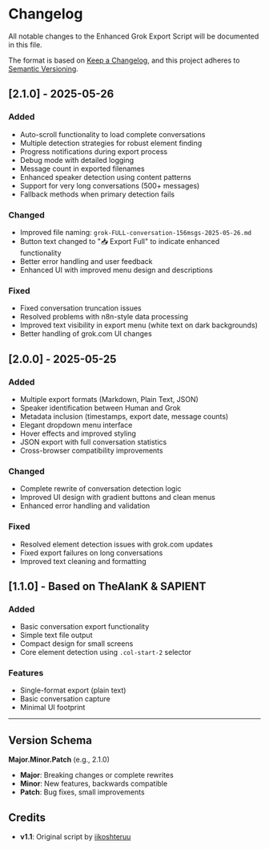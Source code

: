 # Changelog

All notable changes to the Enhanced Grok Export Script will be documented in this file.

The format is based on [Keep a Changelog](https://keepachangelog.com/en/1.0.0/),
and this project adheres to [Semantic Versioning](https://semver.org/spec/v2.0.0.html).

## [2.1.0] - 2025-05-26

### Added
- Auto-scroll functionality to load complete conversations
- Multiple detection strategies for robust element finding
- Progress notifications during export process
- Debug mode with detailed logging
- Message count in exported filenames
- Enhanced speaker detection using content patterns
- Support for very long conversations (500+ messages)
- Fallback methods when primary detection fails

### Changed
- Improved file naming: `grok-FULL-conversation-156msgs-2025-05-26.md`
- Button text changed to "📥 Export Full" to indicate enhanced functionality
- Better error handling and user feedback
- Enhanced UI with improved menu design and descriptions

### Fixed
- Fixed conversation truncation issues
- Resolved problems with n8n-style data processing
- Improved text visibility in export menu (white text on dark backgrounds)
- Better handling of grok.com UI changes

## [2.0.0] - 2025-05-25

### Added
- Multiple export formats (Markdown, Plain Text, JSON)
- Speaker identification between Human and Grok
- Metadata inclusion (timestamps, export date, message counts)
- Elegant dropdown menu interface
- Hover effects and improved styling
- JSON export with full conversation statistics
- Cross-browser compatibility improvements

### Changed
- Complete rewrite of conversation detection logic
- Improved UI design with gradient buttons and clean menus
- Enhanced error handling and validation

### Fixed
- Resolved element detection issues with grok.com updates
- Fixed export failures on long conversations
- Improved text cleaning and formatting

## [1.1.0] - Based on TheAlanK & SAPIENT

### Added
- Basic conversation export functionality
- Simple text file output
- Compact design for small screens
- Core element detection using `.col-start-2` selector

### Features
- Single-format export (plain text)
- Basic conversation capture
- Minimal UI footprint

---

## Version Schema

**Major.Minor.Patch** (e.g., 2.1.0)

- **Major**: Breaking changes or complete rewrites
- **Minor**: New features, backwards compatible
- **Patch**: Bug fixes, small improvements

## Credits

- **v1.1**: Original script by [iikoshteruu](https://github.com/iikoshteruu)
 
